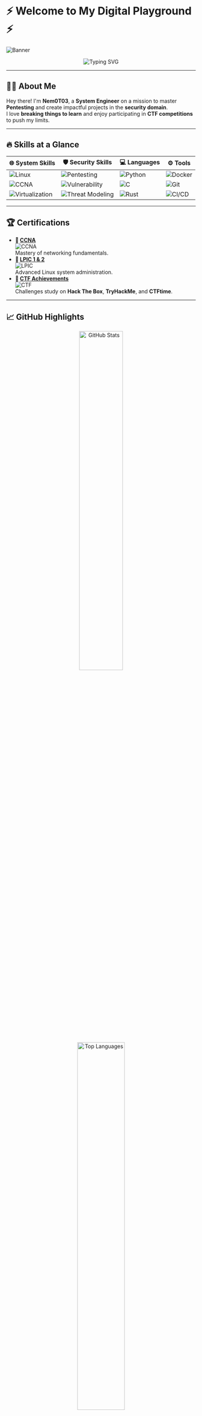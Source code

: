 # ⚡ Welcome to My Digital Playground ⚡  

![Banner](https://img.shields.io/badge/-Cybersecurity%20Enthusiast-black?style=for-the-badge&logo=hackthebox&logoColor=white)
<p align="center"> <img src="https://readme-typing-svg.demolab.com?font=Fira+Code&size=22&duration=4000&pause=1000&color=F75C7E&center=true&width=500&lines=System+Engineer+%7C+CTF+Player+%7C+Pentester+in+Progress;Breaking+to+Learn%2C+Learning+to+Secure!;Passionate+about+Cybersecurity" alt="Typing SVG" /> </p>

---

## 🧑‍💻 About Me  
Hey there! I'm **Nem0T03**, a **System Engineer** on a mission to master **Pentesting** and create impactful projects in the **security domain**.  
I love **breaking things to learn** and enjoy participating in **CTF competitions** to push my limits.

---

## 🔥 Skills at a Glance

| 🌐 **System Skills**      | 🛡️ **Security Skills**        | 💻 **Languages**           | ⚙️ **Tools**            |
|---------------------------|-------------------------------|----------------------------|-------------------------|
| ![Linux](https://img.shields.io/badge/Linux-FCC624?style=flat-square&logo=linux&logoColor=white) | ![Pentesting](https://img.shields.io/badge/Pentesting-%234f4f4f?style=flat-square&logo=metasploit&logoColor=red) | ![Python](https://img.shields.io/badge/Python-3776AB?style=flat-square&logo=python&logoColor=white) | ![Docker](https://img.shields.io/badge/Docker-2496ED?style=flat-square&logo=docker&logoColor=white) |
| ![CCNA](https://img.shields.io/badge/CCNA-00A3E0?style=flat-square&logo=cisco&logoColor=white) | ![Vulnerability](https://img.shields.io/badge/Vulnerability%20Assessment-7DB3E6?style=flat-square&logo=acn&logoColor=white) | ![C](https://img.shields.io/badge/C-00599C?style=flat-square&logo=c&logoColor=white) | ![Git](https://img.shields.io/badge/Git-F05032?style=flat-square&logo=git&logoColor=white) |
| ![Virtualization](https://img.shields.io/badge/Virtualization-0095D6?style=flat-square&logo=vmware&logoColor=white) | ![Threat Modeling](https://img.shields.io/badge/Threat%20Modeling-D0C7D9?style=flat-square&logo=appveyor&logoColor=blue) | ![Rust](https://img.shields.io/badge/Rust-000000?style=flat-square&logo=rust&logoColor=white) | ![CI/CD](https://img.shields.io/badge/CICD-%23000000?style=flat-square&logo=gitlab&logoColor=white) |

---

## 🏆 Certifications  

- **💼 [CCNA](https://www.cisco.com/c/en/us/training-events/training-certifications/certifications.html)**  
  ![CCNA](https://img.shields.io/badge/CCNA-00A3E0?style=flat-square&logo=cisco&logoColor=white)  
  Mastery of networking fundamentals.  
- **🐧 [LPIC 1 & 2](https://www.lpi.org/our-certifications/)**  
  ![LPIC](https://img.shields.io/badge/LPIC%201%20&%202-0078D4?style=flat-square&logo=linux&logoColor=white)  
  Advanced Linux system administration.  
- **🏅 [CTF Achievements](https://ctftime.org/user/Nem0T03)**  
  ![CTF](https://img.shields.io/badge/CTF%20Achievements-FFA500?style=flat-square&logo=hackthebox&logoColor=white)  
  Challenges study on **Hack The Box**, **TryHackMe**, and **CTFtime**.

---

## 📈 GitHub Highlights  

<p align="center">
  <img src="https://github-readme-stats.vercel.app/api?username=Nem0T03&show_icons=true&theme=radical&count_private=true" alt="GitHub Stats" width="48%" />
</p>

<p align="center">
  <img src="https://github-readme-stats.vercel.app/api/top-langs/?username=Nem0T03&layout=compact&theme=radical" alt="Top Languages" width="50%" />
</p>

---

## 🔥 Frameworks & Tools

<p align="center">
  <img src="https://img.shields.io/badge/-Docker-%23Docker%20%23blue?style=for-the-badge&logo=docker&logoColor=white" alt="Docker">
</p>

---


## 📅 Current CTFs

<p align="center">
  <img src="https://ctftime.org/api/v1/teams/upcoming/" alt="Upcoming CTFs" width="600"/>
</p>

---

## 💻 Recent Activities  

- **🌟 Open Source**: Contributing to **[Systemhelp](https://github.com/your-username/systemhelp)**.  
  ![Open Source](https://img.shields.io/badge/Open%20Source-%2334D058?style=flat-square&logo=github&logoColor=white)  
- **⚔️ CTFs**: Challenges completed on **Hack The Box**, **TryHackMe**, and **other platforms**.  
  ![CTF](https://img.shields.io/badge/CTFs-%23FFA500?style=flat-square&logo=hackthebox&logoColor=white)  
- **🚀 Habiles Company**: Working on **scalable, secure solutions** for the company.  
  ![Company](https://img.shields.io/badge/Habiles%20Company-%2300A9E0?style=flat-square&logo=appveyor&logoColor=white)

---

## 🌐 Connect with Me  

<p align="center">
  <a href="https://www.linkedin.com/in/nguy%E1%BB%85n-kim-b%C3%ACnh">
    <img src="https://img.shields.io/badge/-LinkedIn-%230A66C2?style=for-the-badge&logo=linkedin&logoColor=white" alt="LinkedIn">
  </a>
  <a href="https://ctftime.org/user/Nem0T03">
    <img src="https://img.shields.io/badge/-CTFtime-%23FF5733?style=for-the-badge&logo=protonmail&logoColor=white" alt="CTFtime">
  </a>
  <a href="https://github.com/Nem0T03">
    <img src="https://img.shields.io/badge/-GitHub-%23000000?style=for-the-badge&logo=github&logoColor=white" alt="GitHub">
  </a>
  <a href="https://www.hackthebox.eu/">
    <img src="https://img.shields.io/badge/-HackTheBox-%23000000?style=for-the-badge&logo=hackthebox&logoColor=white" alt="HackTheBox">
  </a>
</p>

---

## ✨ Fun Fact  
I don’t just solve problems—I hunt them. Let’s make the internet a safer place, one pentest at a time!  

---
